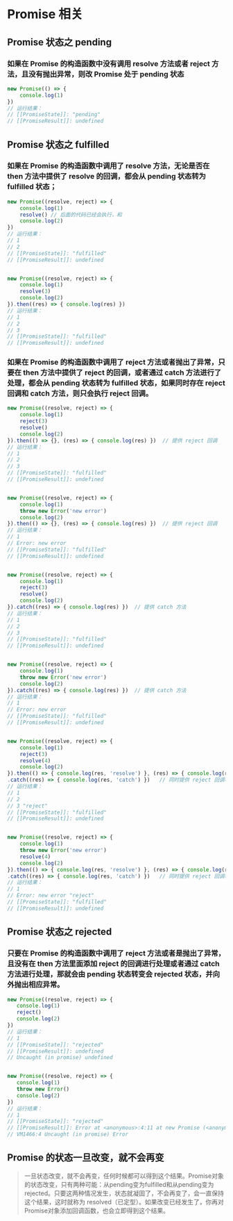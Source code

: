 # Promise 相关

## Promise 状态之 pending

### 如果在 Promise 的构造函数中没有调用 resolve 方法或者 reject 方法，且没有抛出异常，则改 Promise 处于 pending 状态

```JavaScript
new Promise(() => {
    console.log(1)
})
// 运行结果：
// [[PromiseState]]: "pending"
// [[PromiseResult]]: undefined
```
## Promise 状态之 fulfilled

### 如果在 Promise 的构造函数中调用了 resolve 方法，无论是否在 then 方法中提供了 resolve 的回调，都会从 pending 状态转为 fulfilled 状态；

```JavaScript
new Promise((resolve, reject) => {
    console.log(1)
    resolve() // 后面的代码已经会执行，和
    console.log(2)
})
// 运行结果：
// 1
// 2
// [[PromiseState]]: "fulfilled"
// [[PromiseResult]]: undefined


new Promise((resolve, reject) => {
    console.log(1)
    resolve(3)
    console.log(2)
}).then((res) => { console.log(res) })
// 运行结果：
// 1
// 2
// 3
// [[PromiseState]]: "fulfilled"
// [[PromiseResult]]: undefined
```

### 如果在 Promise 的构造函数中调用了 reject 方法或者抛出了异常，只要在 then 方法中提供了 reject 的回调，或者通过 catch 方法进行了处理，都会从 pending 状态转为 fulfilled 状态，如果同时存在 reject 回调和 catch 方法，则只会执行 reject 回调。

```JavaScript
new Promise((resolve, reject) => {
    console.log(1)
    reject(3)
    resolve()
    console.log(2)
}).then(() => {}, (res) => { console.log(res) })  // 提供 reject 回调
// 运行结果：
// 1
// 2
// 3
// [[PromiseState]]: "fulfilled"
// [[PromiseResult]]: undefined


new Promise((resolve, reject) => {
    console.log(1)
    throw new Error('new error')
    console.log(2)
}).then(() => {}, (res) => { console.log(res) })  // 提供 reject 回调
// 运行结果：
// 1
// Error: new error
// [[PromiseState]]: "fulfilled"
// [[PromiseResult]]: undefined


new Promise((resolve, reject) => {
    console.log(1)
    reject(3)
    resolve()
    console.log(2)
}).catch((res) => { console.log(res) })  // 提供 catch 方法
// 运行结果：
// 1
// 2
// 3
// [[PromiseState]]: "fulfilled"
// [[PromiseResult]]: undefined


new Promise((resolve, reject) => {
    console.log(1)
    throw new Error('new error')
    console.log(2)
}).catch((res) => { console.log(res) })  // 提供 catch 方法
// 运行结果：
// 1
// Error: new error
// [[PromiseState]]: "fulfilled"
// [[PromiseResult]]: undefined


new Promise((resolve, reject) => {
    console.log(1)
    reject(3)
    resolve(4)
    console.log(2)
}).then(() => { console.log(res, 'resolve') }, (res) => { console.log(res, 'reject') })
.catch((res) => { console.log(res, 'catch') })   // 同时提供 reject 回调和 catch 方法
// 运行结果：
// 1
// 2
// 3 "reject"
// [[PromiseState]]: "fulfilled"
// [[PromiseResult]]: undefined


new Promise((resolve, reject) => {
    console.log(1)
    throw new Error('new error')
    resolve(4)
    console.log(2)
}).then(() => { console.log(res, 'resolve') }, (res) => { console.log(res, 'reject') })
.catch((res) => { console.log(res, 'catch') })   // 同时提供 reject 回调和 catch 方法
// 运行结果：
// 1
// Error: new error "reject"
// [[PromiseState]]: "fulfilled"
// [[PromiseResult]]: undefined
```

## Promise 状态之 rejected

 ### 只要在 Promise 的构造函数中调用了 reject 方法或者是抛出了异常，且没有在 then 方法里面添加 reject 的回调进行处理或者通过 catch 方法进行处理，那就会由 pending 状态转变会 rejected 状态，并向外抛出相应异常。

 ```JavaScript
new Promise((resolve, reject) => {
    console.log(1)
    reject()
    console.log(2)
})
// 运行结果：
// 1
// [[PromiseState]]: "rejected"
// [[PromiseResult]]: undefined
// Uncaught (in promise) undefined


new Promise((resolve, reject) => {
    console.log(1)
    throw new Error()
    console.log(2)
})
// 运行结果：
// 1
// [[PromiseState]]: "rejected"
// [[PromiseResult]]: Error at <anonymous>:4:11 at new Promise (<anonymous>) at <anonymous>:1:1
// VM1466:4 Uncaught (in promise) Error
```

## Promise 的状态一旦改变，就不会再变

> 一旦状态改变，就不会再变，任何时候都可以得到这个结果。Promise对象的状态改变，只有两种可能：从pending变为fulfilled和从pending变为rejected。只要这两种情况发生，状态就凝固了，不会再变了，会一直保持这个结果，这时就称为 resolved（已定型）。如果改变已经发生了，你再对Promise对象添加回调函数，也会立即得到这个结果。